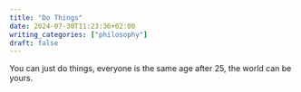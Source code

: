 ```yaml
---
title: "Do Things"
date: 2024-07-30T11:23:36+02:00
writing_categories: ["philosophy"]
draft: false
---
```

You can just do things, everyone is the same age after 25, the world can be yours.